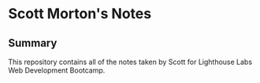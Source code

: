 # Scott Morton's Notes
## Summary
This repository contains all of the notes taken by Scott for Lighthouse Labs Web Development Bootcamp.